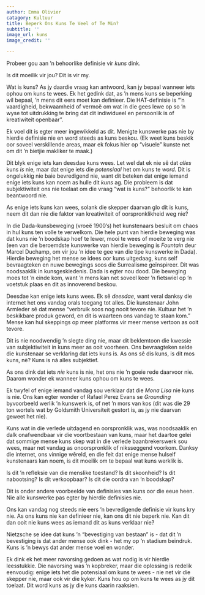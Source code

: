 ```yaml
---
author: Emma Olivier
catagory: Kultuur
title: Beperk Ons Kuns Te Veel of Te Min?
subtitle: ''
image_url: kuns
image_credit: ''

---
```

Probeer gou aan ’n behoorlike definisie vir _kuns_ dink.

Is dit moeilik vir jou? Dit is vir my.

Wat is kuns? As jy daardie vraag kan antwoord, kan jy bepaal wanneer iets ophou om kuns te wees. Ek het gedink dat, as ’n mens kuns se beperking wil bepaal, ’n mens dit eers moet kan definieer. Die HAT-definisie is “’n vaardigheid, bekwaamheid of vermoë om wat in die gees lewe op so ’n wyse tot uitdrukking te bring dat dit indiwidueel en persoonlik is of kreatiwiteit openbaar”.

Ek voel dit is egter meer ingewikkeld as dit. Menigte kunswerke pas nie by hierdie definisie nie en word steeds as kuns beskou. (Ek weet kuns beskik oor soveel verskillende areas, maar ek fokus hier op “visuele” kunste net om dit ’n bietjie makliker te maak.)

Dit blyk enige iets kan deesdae kuns wees. Let wel dat ek nie sê dat _alles_ kuns _is_ nie, maar dat enige iets die _potensiaal_ het om kuns te _word_. Dit is ongelukkig nie baie bevredigend nie, want dit beteken dat enige iemand enige iets kuns kan noem as hulle dit _kuns_ ag. Die probleem is dat subjektiwiteit ons nie toelaat om die vraag “wat is kuns?” behoorlik te kan beantwoord nie.

As enige iets kuns kan wees, solank die skepper daarvan glo dit is kuns, neem dit dan nie die faktor van kreatiwiteit of oorspronklikheid weg nie?

In die Dada-kunsbeweging (vroeë 1900’s) het kunstenaars besluit om chaos in hul kuns ten volle te verwelkom. Die hele punt van hierdie beweging was dat kuns nie ’n boodskap hoef te lewer, mooi te wees of moeite te verg nie (een van die beroemdste kunswerke van hierdie beweging is _Fountain_ deur Marcel Duchamp, om vir jou ’n idee te gee van die tipe kunswerke in Dada). Hierdie beweging het mense se idees oor kuns uitgedaag, kuns self bevraagteken en nuwe bewegings soos die Surrealisme geïnspireer. Dit was noodsaaklik in kunsgeskiedenis. Dada is egter nou dood. Die beweging moes tot ’n einde kom, want ’n mens kan net soveel keer ’n fietswiel op ’n voetstuk plaas en dit as innoverend beskou.

Deesdae kan enige iets kuns wees. Ek sê _deesdae_, want veral danksy die internet het ons vandag orals toegang tot alles. Die kunstenaar John Armleder sê dat mense “verbruik soos nog nooit tevore nie. Kultuur het ’n beskikbare produk geword, en dit is waarteen ons vandag te staan kom.” Mense kan hul skeppings op meer platforms vir meer mense vertoon as ooit tevore.

Dit is nie noodwendig ’n slegte ding nie, maar dit beklemtoon die kwessie van subjektiwiteit in kuns meer as ooit voorheen. Ons bevraagteken selde die kunstenaar se verklaring dat iets kuns is. As ons sê dis kuns, is dit mos kuns, nè? Kuns is ná alles subjektief.

As ons dink dat iets _nie_ kuns is nie, het ons nie ’n goeie rede daarvoor nie. Daarom wonder ek wanneer kuns ophou om kuns te wees.

Ek twyfel of enige iemand vandag sou verklaar dat die _Mona Lisa_ nie kuns is nie. Ons kan egter wonder of Rafael Perez Evans se _Grounding_ byvoorbeeld werlik ’n kunswerk is, of net ’n mors van kos (dit was die 29 ton wortels wat by Goldsmith Universiteit gestort is, as jy nie daarvan geweet het nie).

Kuns wat in die verlede uitdagend en oorspronklik was, was noodsaaklik en dalk onafwendbaar vir die voortbestaan van kuns, maar het daartoe gelei dat sommige mense kuns skep wat in die verlede baanbrekerswerk sou wees, maar net vandag as onoorspronklik of niksseggend voorkom. Danksy die internet, ons vinnige wêreld, en die feit dat enige mense hulself kunstenaars kan noem, is dit moeilik om te bepaal wat kuns werklik is.

Is dit ’n refleksie van die menslike toestand? Is dit skoonheid? Is dit nabootsing? Is dit verkoopbaar? Is dit die oordra van ’n boodskap?

Dit is onder andere voorbeelde van definisies van kuns oor die eeue heen. Nie alle kunswerke pas egter by hierdie definisies nie.

Ons kan vandag nog steeds nie eers ’n bevredigende definisie vir kuns kry nie. As ons kuns nie kan definieer nie, kan ons dit nie beperk nie. Kan dit dan ooit nie kuns wees as iemand dit as kuns verklaar nie?

Nietzsche se idee dat kuns ’n “bevestiging van bestaan” is - dat dit ’n bevestiging is dat ander mense ook dink - het my op ’n stadium beïndruk. Kuns is ’n bewys dat ander mense voel en wonder.

Ek dink ek het meer navorsing gedoen as wat nodig is vir hierdie leesstukkie. Die navorsing was ’n kopbreker, maar die oplossing is redelik eenvoudig: enige iets het die potensiaal om kuns te wees - nie net vir die skepper nie, maar ook vir die kyker. Kuns hou op om kuns te wees as jy dit toelaat. Dit word kuns as jy die kuns daarin raaksien.